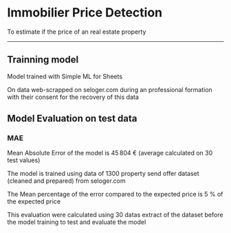 # Immobilier Price Detection

To estimate if the price of an real estate property

----------------------------------------------------------------

## Trainning model

Model trained with Simple ML for Sheets

On data web-scrapped on seloger.com during an professional formation with their consent for the recovery of this data

## Model Evaluation on test data

### MAE

Mean Absolute Error of the model is 45 804 € (average calculated on 30 test values)

The model is trained using data of 1300 property send offer dataset (cleaned and prepared) from seloger.com

The Mean percentage of the error compared to the expected price is 5 % of the expected price

This evaluation were calculated using 30 datas extract of the dataset before the model training to test and evaluate the model
